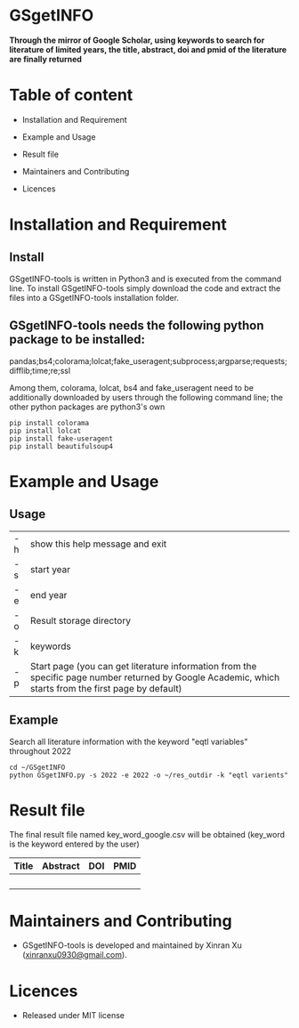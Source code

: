 # GSgetINFO

**Through the mirror of Google Scholar, using keywords to search for literature of limited years, the title, abstract, doi and pmid of the literature are finally returned**

# Table of content

- Installation and Requirement

- Example and Usage

- Result file

- Maintainers and Contributing

- Licences

# Installation and Requirement

## Install

GSgetINFO-tools is written in Python3 and is executed from the command line. To install GSgetINFO-tools simply download the code and extract the files into a GSgetINFO-tools installation folder.

## GSgetINFO-tools needs the following python package to be installed:

pandas;bs4;colorama;lolcat;fake_useragent;subprocess;argparse;requests;difflib;time;re;ssl

Among them, colorama, lolcat, bs4 and fake_useragent need to be additionally downloaded by users through the following command line; the other python packages are python3's own

```Shell
pip install colorama
pip install lolcat
pip install fake-useragent
pip install beautifulsoup4
```

# Example and Usage

## Usage

|||
|-|-|
|-h|show this help message and exit|
|-s|start year|
|-e|end year|
|-o|Result storage directory|
|-k|keywords|
|-p|Start page (you can get literature information from the specific page number returned by Google Academic, which starts from the first page by default)|

## Example

Search all literature information with the keyword "eqtl variables" throughout 2022

```Shell
cd ~/GSgetINFO
python GSgetINFO.py -s 2022 -e 2022 -o ~/res_outdir -k "eqtl varients"
```

# Result file

The final result file named key_word_google.csv will be obtained (key_word is the keyword entered by the user)

|Title|Abstract|DOI|PMID|
|-|-|-|-|
|　|　|　|　|

# Maintainers and Contributing

- GSgetINFO-tools is developed and maintained by Xinran Xu (xinranxu0930@gmail.com).

# Licences

- Released under MIT license

